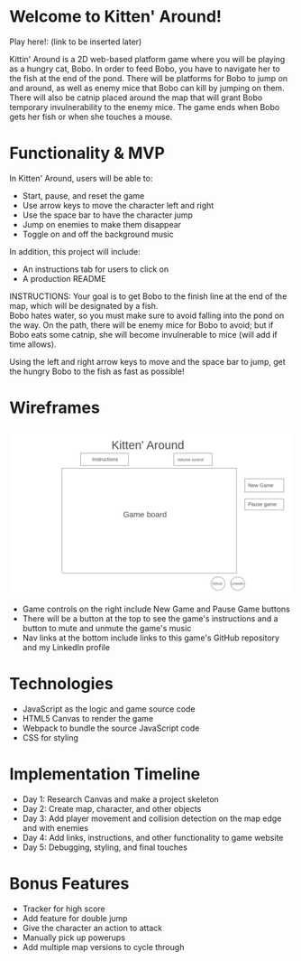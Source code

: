 # Welcome to Kitten' Around!

Play here!: (link to be inserted later)

Kittin' Around is a 2D web-based platform game where you will be playing as a hungry cat, Bobo.  In order to feed Bobo, you have to navigate her to the fish at the end of the pond. There will be platforms for Bobo to jump on and around, as well as enemy mice that Bobo can kill by jumping on them.  There will also be catnip placed around the map that will grant Bobo temporary invulnerability to the enemy mice.  The game ends when Bobo gets her fish or when she touches a mouse.

<!-- # Instructions

Your goal is to get Bobo to the finish line at the end of the map, which will be designated by a fish.  
Bobo hates water, so you must make sure to avoid falling into the pond on the way.  On the path, there will be enemy mice for Bobo to avoid; but if Bobo eats some catnip, she will become invulnerable to mice.

Using the left and right arrow keys to move and the space bar to jump, get the hungry Bobo to the fish as fast as possible! -->

# Functionality & MVP

In Kitten' Around, users will be able to:

* Start, pause, and reset the game
* Use arrow keys to move the character left and right
* Use the space bar to have the character jump
* Jump on enemies to make them disappear
* Toggle on and off the background music

In addition, this project will include:

* An instructions tab for users to click on
* A production README

INSTRUCTIONS:
Your goal is to get Bobo to the finish line at the end of the map, which will be designated by a fish.  
Bobo hates water, so you must make sure to avoid falling into the pond on the way.  On the path, there will be enemy mice for Bobo to avoid; but if Bobo eats some catnip, she will become invulnerable to mice (will add if time allows).

Using the left and right arrow keys to move and the space bar to jump, get the hungry Bobo to the fish as fast as possible!

# Wireframes

<img width="1024" src="/images/Homepage.png">

* Game controls on the right include New Game and Pause Game buttons
* There will be a button at the top to see the game's instructions and a button to mute and unmute the game's music
* Nav links at the bottom include links to this game's GitHub repository and my LinkedIn profile

# Technologies

* JavaScript as the logic and game source code
* HTML5 Canvas to render the game
* Webpack to bundle the source JavaScript code
* CSS for styling

# Implementation Timeline
* Day 1: Research Canvas and make a project skeleton
* Day 2: Create map, character, and other objects
* Day 3: Add player movement and collision detection on the map edge and with enemies
* Day 4: Add links, instructions, and other functionality to game website
* Day 5: Debugging, styling, and final touches


# Bonus Features
* Tracker for high score
* Add feature for double jump
* Give the character an action to attack
* Manually pick up powerups
* Add multiple map versions to cycle through

